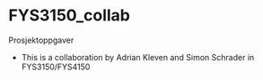 # FYS3150_collab
Prosjektoppgaver
- This is a collaboration by Adrian Kleven and Simon Schrader in FYS3150/FYS4150

